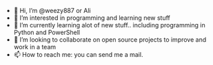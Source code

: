 - 👋 Hi, I’m @weezy887 or Ali
- 👀 I’m interested in programming and learning new stuff
- 🌱 I’m currently learning alot of new stuff.. including programming in Python and PowerShell
- 💞️ I’m looking to collaborate on open source projects to improve and work in a team
- 📫 How to reach me: you can send me a mail. 

<!---
weezy887/weezy887 is a ✨ special ✨ repository because its `README.md` (this file) appears on your GitHub profile.
You can click the Preview link to take a look at your changes.
--->
